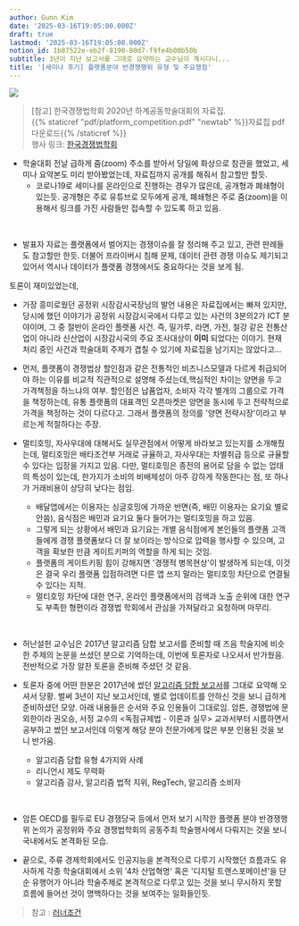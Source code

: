 ```yaml
---
author: Gunn Kim
date: '2025-03-16T19:05:00.000Z'
draft: true
lastmod: '2025-03-16T19:05:00.000Z'
notion_id: 1b87522e-eb2f-8190-80d7-f9fe4b00b50b
subtitle: 3년이 지난 보고서를 그대로 요약하는 교수님이 계시다니...
title: '[세미나 후기] 플랫폼분야 반경쟁행위 유형 및 주요쟁점'
---
```


![](featured49-15.png)

> [참고] 한국경쟁법학회 2020년 하계공동학술대회의 자료집. </br>
{{% staticref "pdf/platform_competition.pdf" "newtab" %}}자료집 pdf 다운로드{{% /staticref %}} </br>
> 행사 링크: [한국경쟁법학회](http://www.competitionlaw.or.kr/bbs/board.php?bo_table=notice&wr_id=28)

- 학술대회 전날 급하게 줌(zoom) 주소를 받아서 당일에 화상으로 참관을 했었고, 세미나 요약본도 미리 받아봤었는데, 자료집까지 공개를 해줘서 참고할만 할듯.
  - 코로나19로 세미나를 온라인으로 진행하는 경우가 많은데, 공개형과 폐쇄형이 있는듯. 공개형은 주로 유튜브로 모두에게 공개, 폐쇄형은 주로 줌(zoom)을 이용해서 링크를 가진 사람들만 접속할 수 있도록 하고 있음. 

</br>

- 발표자 자료는 플랫폼에서 벌어지는 경쟁이슈를 잘 정리해 주고 있고, 관련 판례들도 참고할만 한듯. 더불어 프라이버시 침해 문제, 데이터 관련 경쟁 이슈도 제기되고 있어서 역시나 데이터가 플랫폼 경쟁에서도 중요하다는 것을 보게 됨.

토론이 재미있었는데,
- 가장 흥미로웠던 공정위 시장감시국장님의 발언 내용은 자료집에서는 빠져 있지만, 당시에 했던 이야기가 공정위 시장감시국에서 다루고 있는 사건의 3분의2가 ICT 분야이며, 그 중 절반이 온라인 플랫폼 사건. 즉, 밀가루, 라면, 가전, 철강 같은 전통산업이 아니라 신산업이 시장감시국의 주요 조사대상이 **이미** 되었다는 이야기. 현재 처리 중인 사건과 학술대회 주제가 겹칠 수 있기에 자료집을 남기지는 않았다고...

- 먼저, 플랫폼이 경쟁법상 할인점과 같은 전통적인 비즈니스모델과 다르게 취급되어야 하는 이유를 비교적 직관적으로 설명해 주셨는데,핵심적인 차이는 양면을 두고 가격책정을 하느냐의 여부. 할인점은 납품업자, 소비자 각각 별개의 그룹으로 가격을 책정하는데, 유통 플랫폼의 대표격인 오픈마켓은 양면을 동시에 두고 전략적으로 가격을 책정하는 것이 다르다고. 그래서 플랫폼의 정의를 '양면 전략시장'이라고 부르는게 적절하다는 주장.

- 멀티호밍, 자사우대에 대해서도 실무관점에서 어떻게 바라보고 있는지를 소개해줬는데, 멀티호밍은 배타조건부 거래로 규율하고, 자사우대는 차별취급 등으로 규율할 수 있다는 입장을 가지고 있음. 다만, 멀티호밍은 종전의 용어로 담을 수 없는 업태의 특성이 있는데, 한가지가 소비의 비배제성이 아주 강하게 작동한다는 점, 또 하나가 거래비용이 상당히 낮다는 점임.
  - 배달앱에서는 이용자는 싱글호밍에 가까운 반면(즉, 배민 이용자는 요기요 별로 안씀), 음식점은 배민과 요기요 둘다 들어가는 멀티호밍을 하고 있음. 
  - 그렇게 되는 상황에서 배민과 요기요는 개별 음식점에게 본인들의 플랫폼 고객들에게 경쟁 플랫폼보다 더 잘 보이라는 방식으로 압력을 행사할 수 있으며, 고객을 확보한 만큼 게이트키퍼의 역할을 하게 되는 것임. 
  - 플랫폼의 게이트키핑 힘이 강해지면 '경쟁적 병목현상'이 발생하게 되는데, 이것은 결국 우리 플랫폼 입점하려면 다른 앱 쓰지 말라는 멀티호밍 차단으로 연결될 수 있다는 지적.
  - 멀티호밍 차단에 대한 연구, 온라인 플랫폼에서의 검색과 노출 순위에 대한 연구도 부족한 형편이라 경쟁법 학회에서 관심을 가져달라고 요청하며 마무리.  

</br>

- 허난설헌 교수님은 2017년 알고리즘 담합 보고서를 준비할 때 즈음 학술지에 비슷한 주제의 논문을 쓰셨던 분으로 기억하는데, 이번에 토론자로 나오셔서 반가웠음. 전반적으로 가장 알찬 토론을 준비해 주셨던 것 같음.

- 토론자 중에 어떤 한분은 2017년에 썼던 [알고리즘 담합 보고서](http://www.lgeri.com/report/view.do?idx=19578)를 그대로 요약해 오셔서 당황. 벌써 3년이 지난 보고서인데, 별로 업데이트를 안하신 것을 보니 급하게 준비하셨던 모양. 아래 내용들은 순서와 주요 인용들이 그대로임. 암튼, 경쟁법에 문외한이라 권오승, 서정 교수의 <독점규제법 - 이론과 실무> 교과서부터 시름하면서 공부하고 썼던 보고서인데 이렇게 해당 분야 전문가에게 많은 부분 인용된 것을 보니 반가움.
  - 알고리즘 담합 유형 4가지와 사례
  - 리니언시 제도 무력화
  - 알고리즘 감사, 알고리즘 법적 지위, RegTech, 알고리즘 소비자

</br>

- 암튼 OECD를 필두로 EU 경쟁당국 등에서 먼저 보기 시작한 플랫폼 분야 반경쟁행위 논의가 공정위와 주요 경쟁법학회의 공동주최 학술행사에서 다뤄지는 것을 보니 국내에서도 본격화된 모습.

- 끝으로, 주류 경제학회에서도 인공지능을 본격적으로 다루기 시작했던 흐름과도 유사하게 각종 학술대회에서 소위 '4차 산업혁명' 혹은 '디지털 트랜스포메이션'을 단순 유행어가 아니라 학술주제로 본격적으로 다루고 있는 것을 보니 무시하지 못할 흐름에 들어선 것이 명백하다는 것을 보여주는 일화들인듯.


> 참고 : [러너조건](https://m.blog.naver.com/PostView.nhn?blogId=haksengyo&logNo=220927060381&proxyReferer=https:%2F%2Fwww.google.com%2F)

